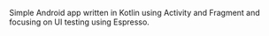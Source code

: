 Simple Android app written in Kotlin using Activity and Fragment and focusing on UI testing using Espresso.
